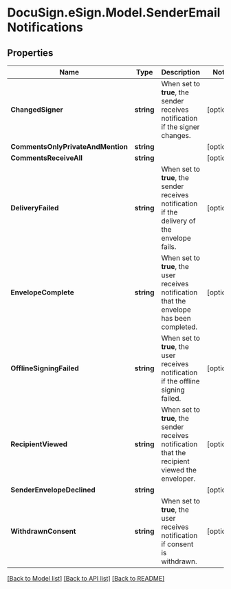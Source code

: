 # DocuSign.eSign.Model.SenderEmailNotifications
## Properties

Name | Type | Description | Notes
------------ | ------------- | ------------- | -------------
**ChangedSigner** | **string** | When set to **true**, the sender receives notification if the signer changes. | [optional] 
**CommentsOnlyPrivateAndMention** | **string** |  | [optional] 
**CommentsReceiveAll** | **string** |  | [optional] 
**DeliveryFailed** | **string** | When set to **true**, the sender receives notification if the delivery of the envelope fails. | [optional] 
**EnvelopeComplete** | **string** | When set to **true**, the user receives notification that the envelope has been completed. | [optional] 
**OfflineSigningFailed** | **string** | When set to **true**, the user receives notification if the offline signing failed. | [optional] 
**RecipientViewed** | **string** | When set to **true**, the sender receives notification that the recipient viewed the enveloper. | [optional] 
**SenderEnvelopeDeclined** | **string** |  | [optional] 
**WithdrawnConsent** | **string** | When set to **true**, the user receives notification if consent is withdrawn. | [optional] 

[[Back to Model list]](../README.md#documentation-for-models) [[Back to API list]](../README.md#documentation-for-api-endpoints) [[Back to README]](../README.md)

